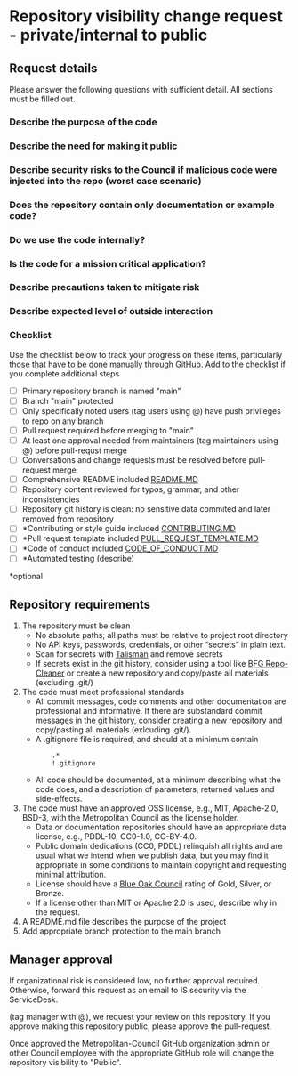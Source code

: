 # Repository visibility change request - private/internal to public

## Request details

Please answer the following questions with sufficient detail. All sections must be filled out. 

### Describe the purpose of the code

### Describe the need for making it public

<!-- Is this code to be shared with external collaborators? -->

### Describe security risks to the Council if malicious code were injected into the repo (worst case scenario)

### Does the repository contain only documentation or example code?

<!-- Are all the public functions fully documented?-->

### Do we use the code internally?

<!-- Is the code used in any automated processes onsite? -->

### Is the code for a mission critical application?


### Describe precautions taken to mitigate risk

<!--Pull-request review process, automated or manual testing procedures, access and push restrictions. Use checklist.-->

### Describe expected level of outside interaction 

<!-- Popularity, issues, pull-requests from general public or potential collaborators -->

### Checklist 

Use the checklist below to track your progress on these items, particularly those that have to be done manually through GitHub. Add to the checklist if you complete additional steps

- [ ] Primary repository branch is named "main"
- [ ] Branch "main" protected
- [ ] Only specifically noted users (tag users using @) have push privileges to repo on any branch
- [ ] Pull request required before merging to "main"
- [ ] At least one approval needed from maintainers (tag maintainers using @) before pull-requst merge
- [ ] Conversations and change requests must be resolved before pull-request merge
- [ ] Comprehensive README included [README.MD](README.MD)
- [ ] Repository content reviewed for typos, grammar, and other inconsistencies
- [ ] Repository git history is clean: no sensitive data commited and later removed from repository
- [ ] *Contributing or style guide included [CONTRIBUTING.MD](CONTRIBUTING.MD)
- [ ] *Pull request template included [PULL_REQUEST_TEMPLATE.MD](.github/PULL_REQUEST_TEMPLATE.MD)
- [ ] *Code of conduct included [CODE_OF_CONDUCT.MD](CODE_OF_CONDUCT.MD)
- [ ] *Automated testing (describe)

*optional 


## Repository requirements

1.	The repository must be clean
	- No absolute paths; all paths must be relative to project root directory
    - No API keys, passwords, credentials, or other “secrets” in plain text. 
    - Scan for secrets with [Talisman](https://thoughtworks.github.io/talisman/) and remove secrets
    - If secrets exist in the git history, consider using a tool like [BFG Repo-Cleaner](https://rtyley.github.io/bfg-repo-cleaner/) or create a new repository and copy/paste all materials (excluding .git/)
1.	The code must meet professional standards
    - All commit messages, code comments and other documentation are professional and informative. If there are substandard commit messages in the git history, consider creating a new repository and copy/pasting all materials (exlcuding .git/).
    - A .gitignore file is required, and should at a minimum contain
        ```gitignore
            .*
            !.gitignore
        ```
    - All code should be documented, at a minimum describing what the code does, and a description of parameters, returned values and side-effects.
1.	The code must have an approved OSS license, e.g., MIT, Apache-2.0, BSD-3, with the Metropolitan Council as the license holder.
	- Data or documentation repositories should have an appropriate data license, e.g., PDDL-10, CC0-1.0, CC-BY-4.0.
    - Public domain dedications (CC0, PDDL) relinquish all rights and are usual what we intend when we publish data, but you may find it appropriate in some conditions to maintain copyright and requesting minimal attribution.
    - License should have a [Blue Oak Council](https://blueoakcouncil.org/list) rating of Gold, Silver, or Bronze.
    - If a license other than MIT or Apache 2.0 is used, describe why in the request. 
1.	A README.md file describes the purpose of the project
1.	Add appropriate branch protection to the main branch

## Manager approval

If organizational risk is considered low, no further approval required. Otherwise, forward this request as an email to IS security via the ServiceDesk.

(tag manager with @), we request your review on this repository. If you approve making this repository public, please approve the pull-request.

Once approved the Metropolitan-Council GitHub organization admin or other Council employee with the appropriate GitHub role will change the repository visibility to "Public".

